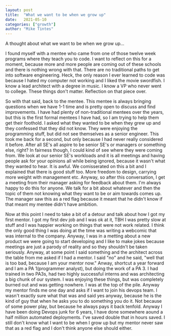 ```yaml
---
layout: post
title:  "What we want to be when we grow up"
date:   2021-05-10
categories: ["growth"]
author: "Mike Tintes"
---
```


A thought about what we want to be when we grow up... 

I found myself with a mentee who came from one of those twelve week programs where they teach you to code. I want to reflect on this for a moment, because more and more people are coming out of these schools and there is nothing wrong with that. There are no traditional paths to get into software engineering. Heck, the only reason I ever learned to code was because I hated my computer not working and I liked the movie swordfish. I know a lead architect with a degree in music. I know a VP who never went to college. These things don't matter. Reflection on that piece over.

So with that said, back to the mentee. This mentee is always bringing questions when we have 1-1 time and is pretty open to discuss and find improvements. I have had plenty of non-traditional mentees over the years, but this is the first formal mentees I have had, so I am trying to help them get their foothold. I asked what they wanted to be when they grew up and they confessed that they did not know. They were enjoying the programming stuff, but did not see themselves as a senior engineer. This took me back for a second, but only because I had never really considered it before. After all SE's all aspire to be senior SE's or managers or something else, right? In fairness though, I could kind of see where they were coming from. We look at our senior SE's workloads and it is all meetings and having people ask for your opinions all while being ignored, because it wasn't what they wanted to hear. It is awful. We comisserated on this a bit and I explained that there is good stuff too. More freedom to design, carrying more weight with management etc. Anyway, so after this conversation, I get a meeting from their manager asking for feedback about them. I'm always happy to do this for anyone. We talk for a bit about whatever and then the topic of them not knowing what they want to be or aim towards comes up. The manager saw this as a red flag because it meant that he didn't know if that meant my mentee didn't have ambition. 

Now at this point I need to take a bit of a detour and talk about how I got my first mentor. I got my first dev job and I was ok at it, TBH I was pretty slow at stuff and I was happier working on things that were not work related. I think the only good thing I was doing at the time was writing a webcomic that was internal to the company. Anyway, I was in a metting about a new product we were going to start developing and I like to make jokes because meetings are just a parody of reality and so they shouldn't be taken seriously. Anyway, at some point I said something and the architect across the table from me asked if I had a mentor. I said "no" and he said, "well that is too bad, because I am your mentor now." Anway, shortcut a year forward and I am a PA 1(programmer analyst), but doing the work of a PA 3. I had trained in two PA3s, had two highly successful interns and was architecting a big chunk of our system. I was enjoying these things, but was completely burned out and was getting nowhere. I was at the top of the pile. Anyway my mentor finds me one day and asks if I want to join his devops team. I wasn't exactly sure what that was and said yes anyway, because he is the kind of guy that when he asks you to do something you do it. Not because of some power play, but because he always pays it back tenfold. Anyway I have been doing Devops junk for 6 years, I have done somewhere aound a half million automated deployments. I've saved double that in hours saved. I still don't know what I want to be when I grow up but my mentor never saw that as a red flag and I don't think anyone else should either.
